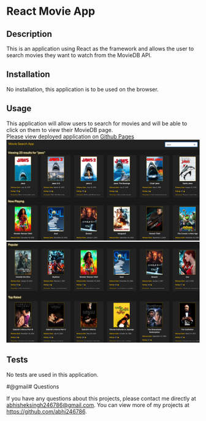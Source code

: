 # React Movie App 


## Description 
This is an application using React as the framework and allows the user to search movies they want to watch from the MovieDB API. 


## Installation 
No installation, this application is to be used on the browser. 

## Usage 
This application will allow users to search for movies and will be able to click on them to view their MovieDB page.<br>
Please view deployed application on [Github Pages](https://nicolewallace09.github.io/react-movie-app/)
<img src='public/images/search.png'><br>
<img src='public/images/headers.png'><br>


## Tests
No tests are used in this application.

#@gmail# Questions

If you have any questions about this projects, please contact me directly at abhisheksingh246786@gmail.com. You can view more of my projects at https://github.com/abhi246786. 
